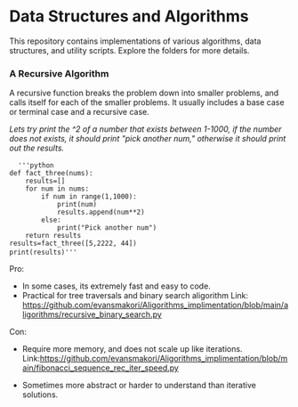 # Data Structures and Algorithms
This repository contains implementations of various algorithms, data structures, and utility scripts. Explore the folders for more details.

### A Recursive Algorithm 
A recursive function breaks the problem down into smaller problems, and calls itself for each of the smaller problems. 
It usually includes a base case or terminal case and a recursive case.

*Lets try print the ^2 of a number that exists between 1-1000, if the number does not exists, it should print "pick another num," otherwise it should print out the results.*

<pre> <code> '''python
def fact_three(nums):
    results=[]
    for num in nums:
        if num in range(1,1000):
            print(num)
            results.append(num**2)  
        else:
            print("Pick another num")
    return results        
results=fact_three([5,2222, 44])
print(results)'''</code> </pre>
     
Pro: 
- In some cases, its extremely fast and easy to code. 
- Practical for tree traversals and binary search aligorithm
Link: https://github.com/evansmakori/Aligorithms_implimentation/blob/main/aligorithms/recursive_binary_search.py

Con: 
- Require more memory, and does not scale up like iterations. 
Link:https://github.com/evansmakori/Aligorithms_implimentation/blob/main/fibonacci_sequence_rec_iter_speed.py

- Sometimes more abstract or harder to understand than iterative solutions.
